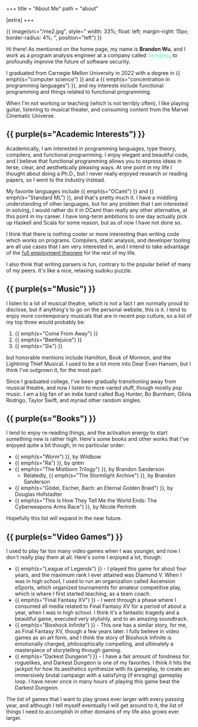 +++
title = "About Me"
path = "about"

[extra]
+++

{{ image(src="/me2.jpg",
         style="
           width: 33%;
           float: left;
           margin-right: 15px;
           border-radius: 4%;
         ",
         position="left") }}

Hi there! As mentioned on the home page, my name is **Brandon Wu**, and I work as
a program analysis engineer at a company called
<span style="color:rgb(85, 238, 151)">Semgrep</span>, to profoundly improve
the future of software security.

I graduated from Carnegie Mellon University in 2022 with a degree in {{
emph(s="computer science") }} and a {{ emph(s="concentration in programming
languages") }}, and my interests include functional programming and things
related to functional programming.

When I'm not working or teaching (which is not terribly often), I like playing
guitar, listening to musical theater, and consuming content from the Marvel
Cinematic Universe.

## {{ purple(s="Academic Interests") }}

Academically, I am interested in programming languages, type theory, compilers,
and functional programming. I enjoy elegant and beautiful code, and I believe
that functional programming allows you to express ideas in terse, clear, and
aesthetically pleasing ways. At one point in my life I thought about doing a
Ph.D., but I never really enjoyed research or reading papers, so I went to
the industry instead.

My favorite languages include {{ emph(s="OCaml") }} and {{ emph(s="Standard ML") }},
and that's pretty much it. I have a middling understanding of other languages,
but for any problem that I am interested in solving, I would rather do it in
OCaml than really any other alternative, at this point in my career. I have
long-term ambitions to one day actually pick up Haskell and Scala for some reason,
but as of now I have not done so.

I think that there is nothing cooler or more interesting than writing code
which works on programs. Compilers, static analysis, and developer tooling
are all use cases that I am very interested in, and I intend to take
advantage of the <a href="https://en.wikipedia.org/wiki/Full-employment_theorem#:~:text=In%20computer%20science%20and%20mathematics,by%20some%20class%20of%20professionals.">full employment theorem</a> for the rest of my life.

I also think that writing parsers is fun, contrary to the popular belief of
many of my peers. It's like a nice, relaxing sudoku puzzle.

## {{ purple(s="Music") }}

I listen to a lot of musical theatre, which is not a fact I am normally proud to
disclose, but if anything's to go on the personal website, this is it. I tend
to enjoy more contemporary musicals that are in recent pop culture, so a list
of my top three would probably be:

1. {{ emph(s="Come From Away") }}
2. {{ emph(s="Beetlejuice") }}
3. {{ emph(s="Six") }}

but honorable mentions include Hamilton, Book of Mormon, and the Lightning
Thief Musical. I used to be a lot more into Dear Evan Hansen, but I think I've
outgrown it, for the most part.

Since I graduated college, I've been gradually transitioning away from musical
theatre, and now I listen to more varied stuff, though mostly pop music. I am
a big fan of an indie band called Bug Hunter, Bo Burnham, Olivia Rodrigo,
Taylor Swift, and myriad other random singles.

## {{ purple(s="Books") }}

I tend to enjoy re-reading things, and the activation energy to start something
new is rather high. Here's some books and other works that I've enjoyed quite
a bit though, in no particular order:

- {{ emph(s="Worm") }}, by Wildbow
- {{ emph(s="Ra") }}, by qntm
- {{ emph(s="The Mistborn Trilogy") }}, by Brandon Sanderson
  - Relatedly, {{ emph(s="The Stormlight Archive") }}, by Brandon Sanderson
- {{ emph(s="Gödel, Escher, Bach: an Eternal Golden Braid") }}, by Douglas Hofstadter
- {{ emph(s="This Is How They Tell Me the World Ends: The Cyberweapons Arms Race") }}, by Nicole Perlroth

Hopefully this list will expand in the near future.

## {{ purple(s="Video Games") }}

I used to play far too many video games when I was younger, and now I don't really
play them at all. Here's some I enjoyed a lot, though:

- {{ emph(s="League of Legends") }} - I played this game for about four years,
and the maximum rank I ever attained was Diamond V. When I was in high school,
I used to run an organization called Ascension eSports, which organized tournaments
for amateur competitive play, which is where I first started teaching, as a team
coach.
- {{ emph(s="Final Fantasy XV") }} - I went through a phase where I consumed all
media related to Final Fantasy XV for a period of about a year, when I was in
high school. I think it's a fantastic tragedy and a beautiful game, executed
very stylishly, and to an amazing soundtrack.
- {{ emph(s="Bioshock Infinite") }} - This one has a similar story, for me, as
Final Fantasy XV, though a few years later. I fully believe in video games as
an art form, and I think the story of Bioshock Infinite is emotionally charged,
philosophically compelling, and ultimately a masterpiece of storytelling through
gaming.
- {{ emph(s="Darkest Dungeon") }} - I have a fair amount of fondness for roguelikes,
and Darkest Dungeon is one of my favorites. I think it hits the jackpot for how
its aesthetics synthesize with its gameplay, to create an immersively brutal
campaign with a satisfying (if enraging) gameplay loop. I have never once in many
hours of playing this game beat the Darkest Dungeon.

The list of games that I want to play grows ever larger with every passing year,
and although I tell myself eventually I will get around to it, the list of things
I need to accomplish in other domains of my life also grows ever larger.